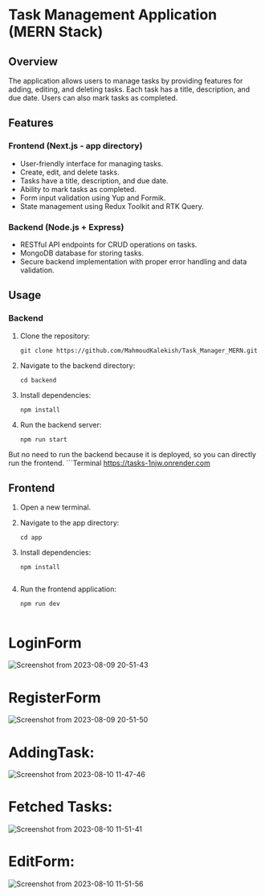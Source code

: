 # Task Management Application (MERN Stack)

## Overview

The application allows users to manage tasks by providing features for adding, editing, and deleting tasks. Each task has a title, description, and due date. Users can also mark tasks as completed.

## Features

### Frontend (Next.js - app directory)

- User-friendly interface for managing tasks.
- Create, edit, and delete tasks.
- Tasks have a title, description, and due date.
- Ability to mark tasks as completed.
- Form input validation using Yup and Formik.
- State management using Redux Toolkit and RTK Query.

### Backend (Node.js + Express)

- RESTful API endpoints for CRUD operations on tasks.
- MongoDB database for storing tasks.
- Secure backend implementation with proper error handling and data validation.

## Usage

### Backend

1. Clone the repository:
   ```Terminal
   git clone https://github.com/MahmoudKalekish/Task_Manager_MERN.git

2. Navigate to the backend directory:
   ```Terminal
   cd backend

3. Install dependencies:
   ```Terminal
   npm install

4. Run the backend server:
   ```Terminal
   npm run start

  But no need to run the backend because it is deployed, so you can directly run the frontend.
      ```Terminal
      https://tasks-1njw.onrender.com




## Frontend

1. Open a new terminal.

2. Navigate to the app directory:
   ```Terminal
   cd app

3. Install dependencies:
   ```Terminal
   npm install


4. Run the frontend application:
   ```Terminal
   npm run dev


# LoginForm
![Screenshot from 2023-08-09 20-51-43](https://github.com/MahmoudKalekish/Task_Manager_MERN/assets/101974539/3d21abdb-083d-47b2-bcac-762bdb7f74b7)

# RegisterForm
![Screenshot from 2023-08-09 20-51-50](https://github.com/MahmoudKalekish/Task_Manager_MERN/assets/101974539/a5abdd91-3d94-41cc-aedc-3c09d799ef7a)

# AddingTask:
![Screenshot from 2023-08-10 11-47-46](https://github.com/MahmoudKalekish/Task_Manager_MERN/assets/101974539/69966a5c-ca2e-472b-aa36-2d9c33efe6a3)

# Fetched Tasks:
![Screenshot from 2023-08-10 11-51-41](https://github.com/MahmoudKalekish/Task_Manager_MERN/assets/101974539/3c82a61e-9444-4eab-94c1-2e3f6e7fa1a3)

# EditForm:
![Screenshot from 2023-08-10 11-51-56](https://github.com/MahmoudKalekish/Task_Manager_MERN/assets/101974539/e636243c-6dd7-4f13-a5fa-b32f15b80fbb)



